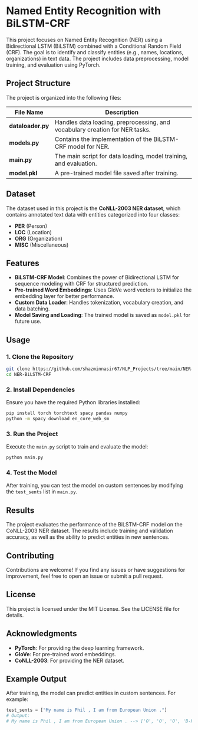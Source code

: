 # Named Entity Recognition with BiLSTM-CRF

This project focuses on Named Entity Recognition (NER) using a Bidirectional LSTM (BiLSTM) combined with a Conditional Random Field (CRF). The goal is to identify and classify entities (e.g., names, locations, organizations) in text data. The project includes data preprocessing, model training, and evaluation using PyTorch.


## Project Structure
The project is organized into the following files:

| File Name | Description |
|-----------|-------------|
| **dataloader.py** | Handles data loading, preprocessing, and vocabulary creation for NER tasks. |
| **models.py** | Contains the implementation of the BiLSTM-CRF model for NER. |
| **main.py** | The main script for data loading, model training, and evaluation. |
| **model.pkl** | A pre-trained model file saved after training. |

## Dataset
The dataset used in this project is the **CoNLL-2003 NER dataset**, which contains annotated text data with entities categorized into four classes:
- **PER** (Person)
- **LOC** (Location)
- **ORG** (Organization)
- **MISC** (Miscellaneous)

## Features
- **BiLSTM-CRF Model**: Combines the power of Bidirectional LSTM for sequence modeling with CRF for structured prediction.
- **Pre-trained Word Embeddings**: Uses GloVe word vectors to initialize the embedding layer for better performance.
- **Custom Data Loader**: Handles tokenization, vocabulary creation, and data batching.
- **Model Saving and Loading**: The trained model is saved as `model.pkl` for future use.

## Usage
### 1. Clone the Repository
```bash
git clone https://github.com/shazminnasir67/NLP_Projects/tree/main/NER-BiLSTM-CRF.git
cd NER-BiLSTM-CRF
```

### 2. Install Dependencies
Ensure you have the required Python libraries installed:
```bash
pip install torch torchtext spacy pandas numpy
python -m spacy download en_core_web_sm
```

### 3. Run the Project
Execute the `main.py` script to train and evaluate the model:
```bash
python main.py
```

### 4. Test the Model
After training, you can test the model on custom sentences by modifying the `test_sents` list in `main.py`.

## Results
The project evaluates the performance of the BiLSTM-CRF model on the CoNLL-2003 NER dataset. The results include training and validation accuracy, as well as the ability to predict entities in new sentences.

## Contributing
Contributions are welcome! If you find any issues or have suggestions for improvement, feel free to open an issue or submit a pull request.

## License
This project is licensed under the MIT License. See the LICENSE file for details.

## Acknowledgments
- **PyTorch**: For providing the deep learning framework.
- **GloVe**: For pre-trained word embeddings.
- **CoNLL-2003**: For providing the NER dataset.

## Example Output
After training, the model can predict entities in custom sentences. For example:

```python
test_sents = ["My name is Phil , I am from European Union ."]
# Output:
# My name is Phil , I am from European Union . --> ['O', 'O', 'O', 'B-PER', 'O', 'O', 'O', 'B-ORG', 'I-ORG', 'O']
